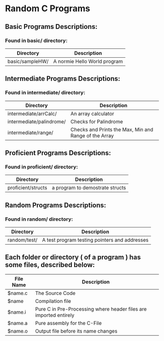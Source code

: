 # Random C Programs

## Basic Programs Descriptions:

### Found in basic/ directory:

| Directory | Description |
| --- | --- |
| basic/sampleHW/| A normie Hello World program |

## Intermediate Programs Descriptions:

### Found in intermediate/ directory:

| Directory | Description |
| --- | --- |
| intermediate/arrCalc/| An array calculator |
| intermediate/palindrome/| Checks for Palindrome |
| intermediate/range/| Checks and Prints the Max, Min and Range of the Array |

## Proficient Programs Descriptions:

### Found in proficient/ directory:

| Directory | Description |
| --- | --- |
| proficient/structs | a program to demostrate structs |

## Random Programs Descriptions:

### Found in random/ directory:

| Directory | Description |
| --- | --- |
| random/test/| A test program testing pointers and addresses |

## Each folder or directory ( of a program ) has some files, described below:

| File Name | Description |
| --- | --- |
| $name.c | The Source Code |
| $name | Compilation file |
| $name.i | Pure C in Pre-Processing where header files are imported entirely |
| $name.a | Pure assembly for the C-File |
| $name.o | Output file before its name changes |
